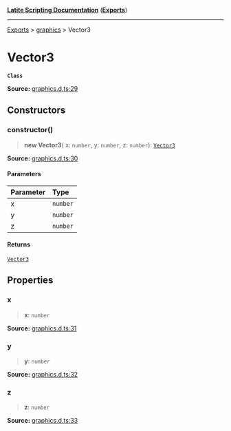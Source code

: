 [**Latite Scripting Documentation**](../../README.md) ([**Exports**](../../exports.md))

---

[Exports](../../exports.md) > [graphics](../index.md) > Vector3

# Vector3

**`Class`**

**Source:** [graphics.d.ts:29](https://github.com/LatiteScripting/latitescripting.github.io/blob/d4523bf/definitions/graphics.d.ts#L29)

## Constructors

### constructor()

> **new Vector3**(
> x: `number`,
> y: `number`,
> z: `number`): [`Vector3`](class.Vector3.md)

**Source:** [graphics.d.ts:30](https://github.com/LatiteScripting/latitescripting.github.io/blob/d4523bf/definitions/graphics.d.ts#L30)

#### Parameters

| Parameter | Type     |
| :-------- | :------- |
| x         | `number` |
| y         | `number` |
| z         | `number` |

#### Returns

[`Vector3`](class.Vector3.md)

## Properties

### x

> **x**: `number`

**Source:** [graphics.d.ts:31](https://github.com/LatiteScripting/latitescripting.github.io/blob/d4523bf/definitions/graphics.d.ts#L31)

### y

> **y**: `number`

**Source:** [graphics.d.ts:32](https://github.com/LatiteScripting/latitescripting.github.io/blob/d4523bf/definitions/graphics.d.ts#L32)

### z

> **z**: `number`

**Source:** [graphics.d.ts:33](https://github.com/LatiteScripting/latitescripting.github.io/blob/d4523bf/definitions/graphics.d.ts#L33)
